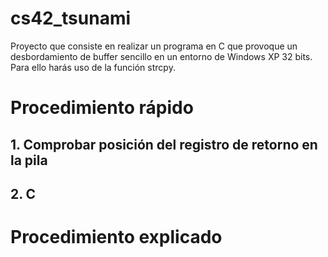 # cs42_tsunami
Proyecto que consiste en realizar un programa en C que provoque un desbordamiento de buffer sencillo en un entorno de Windows XP 32 bits. Para ello harás uso de la función strcpy.

# Procedimiento rápido
## 1. Comprobar posición del registro de retorno en la pila

## 2. C

# Procedimiento explicado

